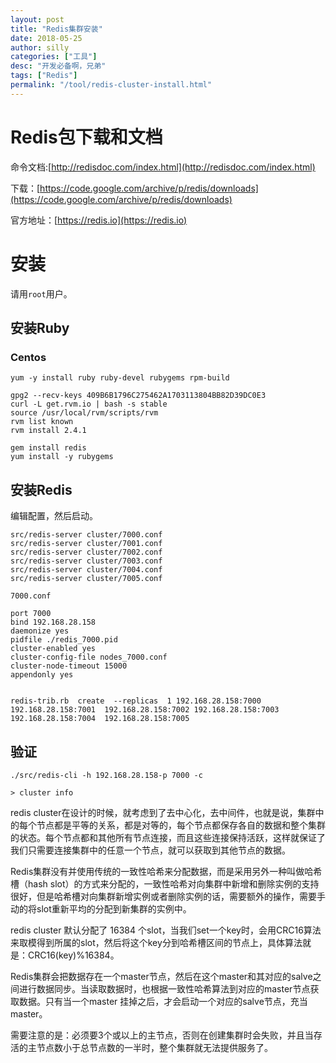 ```yaml
---
layout: post
title: "Redis集群安装"
date: 2018-05-25
author: silly
categories: ["工具"]
desc: "开发必备啊，兄弟"
tags: ["Redis"]
permalink: "/tool/redis-cluster-install.html"
---
```


# Redis包下载和文档

命令文档:[http://redisdoc.com/index.html](http://redisdoc.com/index.html)

下载：[https://code.google.com/archive/p/redis/downloads](https://code.google.com/archive/p/redis/downloads)

官方地址：[https://redis.io](https://redis.io)

# 安装

请用`root`用户。

## 安装Ruby

### Centos

```
yum -y install ruby ruby-devel rubygems rpm-build

gpg2 --recv-keys 409B6B1796C275462A1703113804BB82D39DC0E3
curl -L get.rvm.io | bash -s stable
source /usr/local/rvm/scripts/rvm
rvm list known
rvm install 2.4.1

gem install redis
yum install -y rubygems
```


## 安装Redis

编辑配置，然后启动。

```
src/redis-server cluster/7000.conf
src/redis-server cluster/7001.conf
src/redis-server cluster/7002.conf
src/redis-server cluster/7003.conf
src/redis-server cluster/7004.conf
src/redis-server cluster/7005.conf

7000.conf

port 7000
bind 192.168.28.158
daemonize yes
pidfile ./redis_7000.pid
cluster-enabled yes
cluster-config-file nodes_7000.conf
cluster-node-timeout 15000
appendonly yes


redis-trib.rb  create  --replicas  1 192.168.28.158:7000 192.168.28.158:7001  192.168.28.158:7002 192.168.28.158:7003  192.168.28.158:7004  192.168.28.158:7005
```

## 验证

```
./src/redis-cli -h 192.168.28.158-p 7000 -c

> cluster info
```

redis cluster在设计的时候，就考虑到了去中心化，去中间件，也就是说，集群中的每个节点都是平等的关系，都是对等的，每个节点都保存各自的数据和整个集群的状态。每个节点都和其他所有节点连接，而且这些连接保持活跃，这样就保证了我们只需要连接集群中的任意一个节点，就可以获取到其他节点的数据。

Redis集群没有并使用传统的一致性哈希来分配数据，而是采用另外一种叫做哈希槽（hash slot）的方式来分配的，一致性哈希对向集群中新增和删除实例的支持很好，但是哈希槽对向集群新增实例或者删除实例的话，需要额外的操作，需要手动的将slot重新平均的分配到新集群的实例中。

redis cluster 默认分配了 16384 个slot，当我们set一个key时，会用CRC16算法来取模得到所属的slot，然后将这个key分到哈希槽区间的节点上，具体算法就是：CRC16(key)%16384。

Redis集群会把数据存在一个master节点，然后在这个master和其对应的salve之间进行数据同步。当读取数据时，也根据一致性哈希算法到对应的master节点获取数据。只有当一个master 挂掉之后，才会启动一个对应的salve节点，充当master。

需要注意的是：必须要3个或以上的主节点，否则在创建集群时会失败，并且当存活的主节点数小于总节点数的一半时，整个集群就无法提供服务了。
